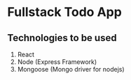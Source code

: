 # Fullstack Todo App

## Technologies to be used
1. React
2. Node (Express Framework)
3. Mongoose (Mongo driver for nodejs)
